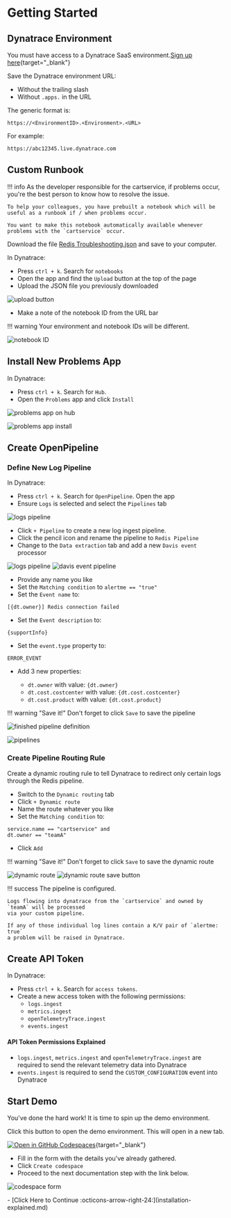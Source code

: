 # Getting Started

## Dynatrace Environment

You must have access to a Dynatrace SaaS environment.[Sign up here](https://dt-url.net/trial){target="_blank"}

Save the Dynatrace environment URL:

* Without the trailing slash
* Without `.apps.` in the URL

The generic format is:

```
https://<EnvironmentID>.<Environment>.<URL>
```

For example:
```
https://abc12345.live.dynatrace.com
```

## Custom Runbook

!!! info
    As the developer responsible for the cartservice, if problems occur, you're the best person to know how to resolve the issue.

    To help your colleagues, you have prebuilt a notebook which will be useful as a runbook if / when problems occur.

    You want to make this notebook automatically available whenever problems with the `cartservice` occur.

Download the file [Redis Troubleshooting.json]() and save to your computer.

In Dynatrace:

* Press `ctrl + k`. Search for `notebooks`
* Open the app and find the `Upload` button at the top of the page
* Upload the JSON file you previously downloaded

![upload button](images/notebook-upload-button.png)

* Make a note of the notebook ID from the URL bar

!!! warning
    Your environment and notebook IDs will be different.

![notebook ID](images/notebook-id.png)

## Install New Problems App

In Dynatrace:

* Press `ctrl + k`. Search for `Hub`.
* Open the `Problems` app and click `Install`

![problems app on hub](images/problems-app-on-hub.png)

![problems app install](images/problems-app-install.png)

## Create OpenPipeline

### Define New Log Pipeline

In Dynatrace:

* Press `ctrl + k`. Search for `OpenPipeline`. Open the app
* Ensure `Logs` is selected and select the `Pipelines` tab

![logs pipeline](images/pipeline-1.png)

* Click `+ Pipeline` to create a new log ingest pipeline.
* Click the pencil icon and rename the pipeline to `Redis Pipeline`
* Change to the `Data extraction` tab and add a new `Davis event` processor

![logs pipeline](images/pipeline-2.png)
![davis event pipeline](images/pipeline-davis-event.png)

* Provide any name you like
* Set the `Matching condition` to `alertme == "true"`
* Set the `Event name` to:

```
[{dt.owner}] Redis connection failed
```

* Set the `Event description` to:

```
{supportInfo}
```

* Set the `event.type` property to:

```
ERROR_EVENT
```

* Add 3 new properties:

    * `dt.owner` with value: `{dt.owner}`
    * `dt.cost.costcenter` with value: `{dt.cost.costcenter}`
    * `dt.cost.product` with value: `{dt.cost.product}`

!!! warning "Save it!"
    Don't forget to click `Save` to save the pipeline

![finished pipeline definition](images/finished-pipeline-definition.png)

![pipelines](images/pipeline-3.png)

### Create Pipeline Routing Rule

Create a dynamic routing rule to tell Dynatrace to redirect only certain logs through the Redis pipeline.

* Switch to the `Dynamic routing` tab
* Click `+ Dynamic route`
* Name the route whatever you like
* Set the `Matching condition` to:

```
service.name == "cartservice" and
dt.owner == "teamA"
```

* Click `Add`

!!! warning "Save it!"
    Don't forget to click `Save` to save the dynamic route

![dynamic route](images/pipeline-dynamic-route.png)
![dynamic route save button](images/pipeline-dynamic-route-save-button.png)

!!! success
    The pipeline is configured.

    Logs flowing into dynatrace from the `cartservice` and owned by `teamA` will be processed
    via your custom pipeline.

    If any of those individual log lines contain a K/V pair of `alertme: true`
    a problem will be raised in Dynatrace.

## Create API Token

In Dynatrace:

* Press `ctrl + k`. Search for `access tokens`.
* Create a new access token with the following permissions:
    * `logs.ingest`
    * `metrics.ingest`
    * `openTelemetryTrace.ingest`
    * `events.ingest`

#### API Token Permissions Explained
* `logs.ingest`, `metrics.ingest` and `openTelemetryTrace.ingest` are required to send the relevant telemetry data into Dynatrace
* `events.ingest` is required to send the `CUSTOM_CONFIGURATION` event into Dynatrace

## Start Demo

You've done the hard work! It is time to spin up the demo environment.

Click this button to open the demo environment. This will open in a new tab.

[![Open in GitHub Codespaces](https://github.com/codespaces/badge.svg)](https://codespaces.new/dynatrace/obslab-log-problem-detection){target="_blank"}

* Fill in the form with the details you've already gathered.
* Click `Create codespace`
* Proceed to the next documentation step with the link below.

![codespace form](images/codespace-form.png)




<div class="grid cards" markdown>
- [Click Here to Continue :octicons-arrow-right-24:](installation-explained.md)
</div>